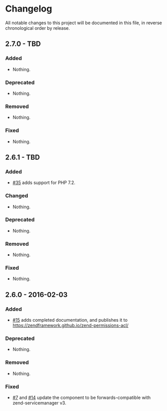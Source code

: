# Changelog

All notable changes to this project will be documented in this file, in reverse chronological order by release.

## 2.7.0 - TBD

### Added

- Nothing.

### Deprecated

- Nothing.

### Removed

- Nothing.

### Fixed

- Nothing.

## 2.6.1 - TBD

### Added

- [#35](https://github.com/zendframework/zend-permissions-acl/pull/35) adds support for PHP 7.2.

### Changed

- Nothing.

### Deprecated

- Nothing.

### Removed

- Nothing.

### Fixed

- Nothing.

## 2.6.0 - 2016-02-03

### Added

- [#15](https://github.com/zendframework/zend-permissions-acl/pull/15) adds
  completed documentation, and publishes it to
  https://zendframework.github.io/zend-permissions-acl/

### Deprecated

- Nothing.

### Removed

- Nothing.

### Fixed

- [#7](https://github.com/zendframework/zend-permissions-acl/pull/7) and
  [#14](https://github.com/zendframework/zend-permissions-acl/pull/14) update the
  component to be forwards-compatible with zend-servicemanager v3.
